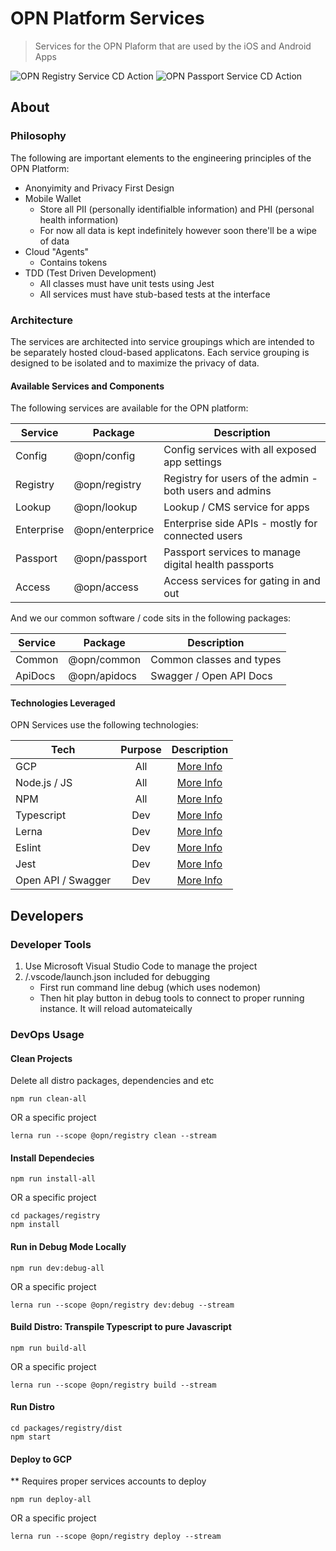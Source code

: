 # OPN Platform Services

> Services for the OPN Plaform that are used by the iOS and Android Apps

![OPN Registry Service CD Action](https://github.com/OPN-Technologies/services/workflows/OPN%20Registry%20Service%20CD%20Action/badge.svg?branch=development)
![OPN Passport Service CD Action](https://github.com/OPN-Technologies/services/workflows/OPN%20Passport%20Service%20CD%20Action/badge.svg?branch=development)

## About

### Philosophy

The following are important elements to the engineering principles of the OPN Platform:

- Anonyimity and Privacy First Design
- Mobile Wallet
    - Store all PII (personally identifialble information) and PHI (personal health information)
    - For now all data is kept indefinitely however soon there'll be a wipe of data
- Cloud "Agents"
    - Contains tokens
- TDD (Test Driven Development)
    - All classes must have unit tests using Jest
    - All services must have stub-based tests at the interface

### Architecture

The services are architected into service groupings which are intended to be separately hosted cloud-based applicatons. Each service grouping is designed to be isolated and to maximize the privacy of data. 

#### Available Services and Components

The following services are available for the OPN platform:

| Service | Package | Description |
|---------|-------------|-------------|
| Config   | @opn/config   | Config services with all exposed app settings |
| Registry | @opn/registry | Registry for users of the admin - both users and admins |
| Lookup   | @opn/lookup   | Lookup / CMS service for apps |
| Enterprise   | @opn/enterprice   | Enterprise side APIs - mostly for connected users |
| Passport   | @opn/passport   | Passport services to manage digital health passports |
| Access   | @opn/access   | Access services for gating in and out |


And we our common software / code sits in the following packages:

| Service | Package | Description |
|---------|-------------|-------------|
| Common   | @opn/common   | Common classes and types |
| ApiDocs   | @opn/apidocs   | Swagger / Open API Docs |


#### Technologies Leveraged

OPN Services use the following technologies:

| Tech | Purpose | Description |
|---------|:-----------:|:-----------:|
| GCP | All | [More Info](https://cloud.google.com/gcp) |
| Node.js / JS | All | [More Info](https://nodejs.org) |
| NPM | All | [More Info](http://npmjs.com) |
| Typescript | Dev | [More Info](http://typescriptlang.org) |
| Lerna | Dev | [More Info](http://lerna.js.org) |
| Eslint | Dev | [More Info](http://eslint.org) |
| Jest | Dev | [More Info](http://jestjs.io) |
| Open API / Swagger | Dev | [More Info](https://swagger.io) |


## Developers


### Developer Tools

1. Use Microsoft Visual Studio Code to manage the project
2. /.vscode/launch.json included for debugging
    - First run command line debug (which uses nodemon)
    - Then hit play button in debug tools to connect to proper running instance. It will reload automateically


### DevOps Usage


#### Clean Projects

Delete all distro packages, dependencies and etc

```
npm run clean-all
```
OR a specific project
```
lerna run --scope @opn/registry clean --stream
```


#### Install Dependecies
```
npm run install-all
```
OR a specific project
```
cd packages/registry
npm install
```


#### Run in Debug Mode Locally
```
npm run dev:debug-all
```
OR a specific project
```
lerna run --scope @opn/registry dev:debug --stream
```


#### Build Distro: Transpile Typescript to pure Javascript
```
npm run build-all
```
OR a specific project
```
lerna run --scope @opn/registry build --stream
```


#### Run Distro
```
cd packages/registry/dist
npm start
```


#### Deploy to GCP

** Requires proper services accounts to deploy

```
npm run deploy-all
```
OR a specific project
```
lerna run --scope @opn/registry deploy --stream
```

